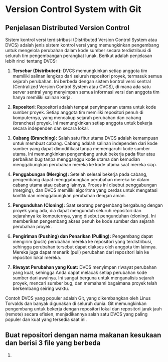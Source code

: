 # Version Control System with Git
## Penjelasan Distributed Version Control

Sistem kontrol versi terdistribusi (Distributed Version Control System atau DVCS) adalah jenis sistem kontrol versi yang memungkinkan pengembang untuk mengelola perubahan dalam kode sumber secara terdistribusi di seluruh tim pengembangan perangkat lunak. Berikut adalah penjelasan lebih rinci tentang DVCS:

1. **Tersebar (Distributed):** DVCS memungkinkan setiap anggota tim memiliki salinan lengkap dari seluruh repositori proyek, termasuk semua sejarah perubahan. Ini berbeda dengan sistem kontrol versi sentral (Centralized Version Control System atau CVCS), di mana ada satu server sentral yang menyimpan semua informasi versi dan anggota tim hanya memiliki salinan kerja.

2. **Repositori**: Repositori adalah tempat penyimpanan utama untuk kode sumber proyek. Setiap anggota tim memiliki repositori penuh di komputernya, yang mencakup sejarah perubahan dan cabang (branches) proyek. Ini memungkinkan setiap anggota untuk bekerja secara independen dan secara lokal.

3. **Cabang (Branching):** Salah satu fitur utama DVCS adalah kemampuan untuk membuat cabang. Cabang adalah salinan independen dari kode sumber yang dapat dimodifikasi tanpa memengaruhi kode sumber utama. Ini memungkinkan pengembang untuk bekerja pada fitur atau perbaikan bug tanpa mengganggu kode utama dan kemudian menggabungkan perubahan mereka ke kode utama saat mereka siap.

4. **Penggabungan (Merging):** Setelah selesai bekerja pada cabang, pengembang dapat menggabungkan perubahan mereka ke dalam cabang utama atau cabang lainnya. Proses ini disebut penggabungan (merging), dan DVCS memiliki algoritma yang cerdas untuk mengatasi konflik dan menggabungkan perubahan dengan aman.

5. **Pengunduhan (Cloning):** Saat seorang pengembang bergabung dengan proyek yang ada, dia dapat mengunduh seluruh repositori dan sejarahnya ke komputernya, yang disebut pengunduhan (cloning). Ini memberikan pengembang akses penuh ke kode sumber dan sejarah perubahan proyek.

6. **Pengiriman (Pushing) dan Penarikan (Pulling):** Pengembang dapat mengirim (push) perubahan mereka ke repositori yang terdistribusi, sehingga perubahan tersebut dapat diakses oleh anggota tim lainnya. Mereka juga dapat menarik (pull) perubahan dari repositori lain ke repositori lokal mereka.

7. **Riwayat Perubahan yang Kuat:** DVCS menyimpan riwayat perubahan yang kuat, sehingga Anda dapat melacak setiap perubahan kode sumber dari awalnya. Ini sangat berguna untuk menganalisis sejarah proyek, mencari sumber bug, dan memahami bagaimana proyek telah berkembang seiring waktu.

Contoh DVCS yang populer adalah Git, yang dikembangkan oleh Linus Torvalds dan banyak digunakan di seluruh dunia. Git memungkinkan pengembang untuk bekerja dengan repositori lokal dan repositori jarak jauh (remote) secara efisien, menjadikannya salah satu DVCS yang paling populer dan kuat yang tersedia saat ini.

## Buat repositori dengan nama makanan kesukaan dan berisi 3 file yang berbeda

1. 

